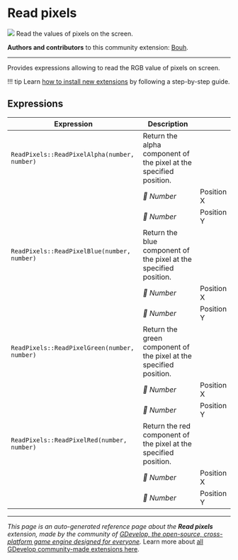 # Read pixels

<img src="https://resources.gdevelop-app.com/assets/Icons/Glyphster Pack/Master/SVG/Computers and Hardware/Computers and Hardware_screen_computer_image.svg" class="extension-icon"></img>
Read the values of pixels on the screen.

**Authors and contributors** to this community extension: [Bouh](https://gd.games/Bouh).

---

Provides expressions allowing to read the RGB value of pixels on screen.

!!! tip
    Learn [how to install new extensions](/gdevelop5/extensions/search) by following a step-by-step guide.

## Expressions

| Expression | Description |  |
|-----|-----|-----|
| `ReadPixels::ReadPixelAlpha(number, number)` | Return the alpha component of the pixel at the specified position. ||
| | _🔢 Number_ | Position X |
| | _🔢 Number_ | Position Y |
| `ReadPixels::ReadPixelBlue(number, number)` | Return the blue component of the pixel at the specified position. ||
| | _🔢 Number_ | Position X |
| | _🔢 Number_ | Position Y |
| `ReadPixels::ReadPixelGreen(number, number)` | Return the green component of the pixel at the specified position. ||
| | _🔢 Number_ | Position X |
| | _🔢 Number_ | Position Y |
| `ReadPixels::ReadPixelRed(number, number)` | Return the red component of the pixel at the specified position. ||
| | _🔢 Number_ | Position X |
| | _🔢 Number_ | Position Y |


---

*This page is an auto-generated reference page about the **Read pixels** extension, made by the community of [GDevelop, the open-source, cross-platform game engine designed for everyone](https://gdevelop.io/).* Learn more about [all GDevelop community-made extensions here](/gdevelop5/extensions).